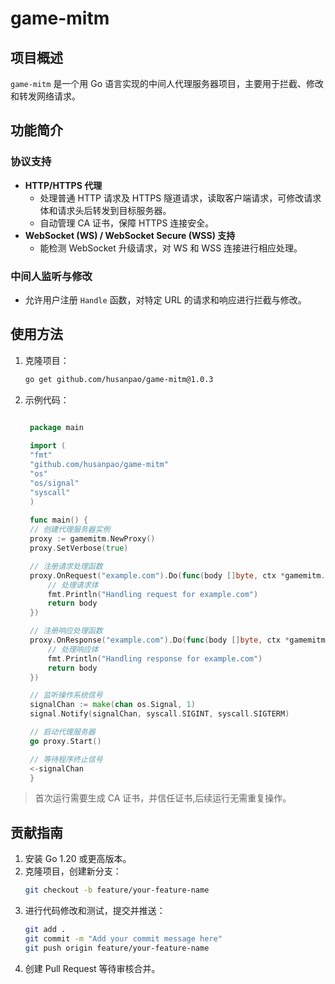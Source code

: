 # game-mitm

## 项目概述

`game-mitm` 是一个用 Go 语言实现的中间人代理服务器项目，主要用于拦截、修改和转发网络请求。

## 功能简介

### 协议支持

- **HTTP/HTTPS 代理**
    - 处理普通 HTTP 请求及 HTTPS 隧道请求，读取客户端请求，可修改请求体和请求头后转发到目标服务器。
    - 自动管理 CA 证书，保障 HTTPS 连接安全。
- **WebSocket (WS) / WebSocket Secure (WSS) 支持**
    - 能检测 WebSocket 升级请求，对 WS 和 WSS 连接进行相应处理。

### 中间人监听与修改

- 允许用户注册 `Handle` 函数，对特定 URL 的请求和响应进行拦截与修改。

## 使用方法

1. 克隆项目：
   ```sh
   go get github.com/husanpao/game-mitm@1.0.3
   ```

2. 示例代码：
   ```go
   
    package main
    
    import (
    "fmt"
    "github.com/husanpao/game-mitm"
    "os"
    "os/signal"
    "syscall"
    )
    
    func main() {
    // 创建代理服务器实例
    proxy := gamemitm.NewProxy()
    proxy.SetVerbose(true)

    // 注册请求处理函数
    proxy.OnRequest("example.com").Do(func(body []byte, ctx *gamemitm.ProxyCtx) []byte {
        // 处理请求体
        fmt.Println("Handling request for example.com")
        return body
    })

    // 注册响应处理函数
    proxy.OnResponse("example.com").Do(func(body []byte, ctx *gamemitm.ProxyCtx) []byte {
        // 处理响应体
        fmt.Println("Handling response for example.com")
        return body
    })

    // 监听操作系统信号
    signalChan := make(chan os.Signal, 1)
    signal.Notify(signalChan, syscall.SIGINT, syscall.SIGTERM)

    // 启动代理服务器
    go proxy.Start()

    // 等待程序终止信号
    <-signalChan
    }
    ```

> 首次运行需要生成 CA 证书，并信任证书,后续运行无需重复操作。

## 贡献指南

1. 安装 Go 1.20 或更高版本。
2. 克隆项目，创建新分支：
   ```sh
   git checkout -b feature/your-feature-name
   ```
3. 进行代码修改和测试，提交并推送：
   ```sh
   git add .
   git commit -m "Add your commit message here"
   git push origin feature/your-feature-name
   ```
4. 创建 Pull Request 等待审核合并。

